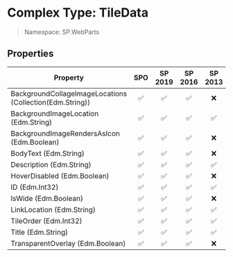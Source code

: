 # Complex Type: TileData

> Namespace: SP.WebParts

## Properties

Property | SPO | SP 2019 | SP 2016 | SP 2013
----------|:---:|:-------:|:-------:|:-------:
BackgroundCollageImageLocations (Collection(Edm.String)) | ✅ | ✅ | ✅ | ❌
BackgroundImageLocation (Edm.String) | ✅ | ✅ | ✅ | ✅
BackgroundImageRendersAsIcon (Edm.Boolean) | ✅ | ✅ | ✅ | ❌
BodyText (Edm.String) | ✅ | ✅ | ✅ | ❌
Description (Edm.String) | ✅ | ✅ | ✅ | ✅
HoverDisabled (Edm.Boolean) | ✅ | ✅ | ✅ | ❌
ID (Edm.Int32) | ✅ | ✅ | ✅ | ✅
IsWide (Edm.Boolean) | ✅ | ✅ | ✅ | ❌
LinkLocation (Edm.String) | ✅ | ✅ | ✅ | ✅
TileOrder (Edm.Int32) | ✅ | ✅ | ✅ | ✅
Title (Edm.String) | ✅ | ✅ | ✅ | ✅
TransparentOverlay (Edm.Boolean) | ✅ | ✅ | ✅ | ❌